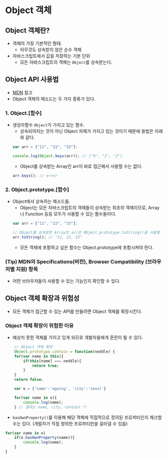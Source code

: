 # Object 객체
## Object 객체란?
- 객체의 가장 기본적인 형태.
    - 아무것도 상속받지 않은 순수 객체
- 자바스크립트에서 값을 저장하는 기본 단위
    - 모든 자바스크립트의 객체는 `Object`를 상속받는다.

## Object API 사용법
- [MDN](https://developer.mozilla.org/ko/docs/Web/JavaScript/Reference/Global_Objects/Object) 참고
- Object 객체의 메소드는 두 가지 종류가 있다.
### 1. Object.[함수] 
- 생성자함수 `Object`가 가지고 있는 함수.
    - 상속되어지는 것이 아닌  Object 자체가 가지고 있는 것이기 때문에 용법은 아래와 같다.
    ```javascript
    var arr = ["11", "22", "33"];

    console.log(Object.keys(arr)); // ["0", "1", "2"]
    ```
    - Object를 상속받는 Array인 arr이 바로 접근해서 사용할 수는 없다.
    ```javascript
    arr.keys(); // error
    ```
### 2. Object.prototype.[함수]
- Object에서 상속하는 메소드들.
    - Object는 모든 자바스크립트의 객체들이 상속받는 최초의 객체이므로, Array나 Function 등등 모두가 사용할 수 있는 함수들이다.
    ```javascript
    var arr = ["11", "22", "33"];

    // Object를 상속받은 Array인 arr은 Object.prototype.toString()을 사용할 수 있다.
    arr.toString(); // "11, 22, 33"
    ```
    - 모든 객체에 포함하고 싶은 함수는 Object.prototype에 포함시켜야 한다.

### (Tip) MDN의 Specifications(버전), Browser Compatibility (브라우저별 지원) 항목
- 어떤 브라우저들이 사용할 수 있는 기능인지 확인할 수 있다.

## Object 객체 확장과 위험성
- 모든 객체가 접근할 수 있는 API를 만들려면 Object 객체를 확장시킨다.
### Object 객체 확장이 위험한 이유
- 예상치 못한 객체를 가지고 있게 되므로 개발자들에게 혼란이 될 수 있다.
```javascript
    // Object 객체 확장
    Object.prototype.contain = function(neddle) {
    for(var name in this){
        if(this[name] === neddle){
            return true;
        }
    }
    return false;

    var o = {'name':'egoing', 'city':'seoul'}

    for(var name in o){
        console.log(name);  
    } // 결과는 name, city, contain ?!
```
- `hasOwnProperty()`를 이용해 해당 객체에 직접적으로 정의된 프로퍼티인지 체크할 수는 있다. (개발자가 직접 정의한 프로퍼티만을 걸러낼 수 있음)
```javascript
for(var name in o)
    if(o.hasOwnProperty(name)){
        console.log(name);  
    }
} 
```